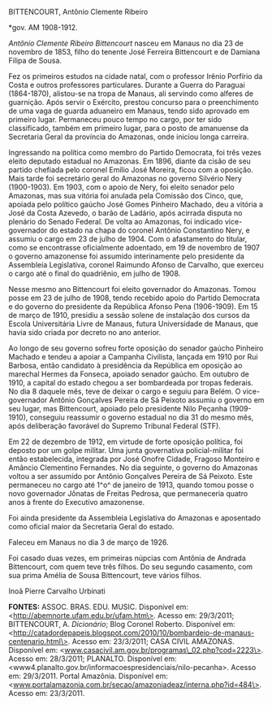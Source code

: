 BITTENCOURT, Antônio Clemente Ribeiro

\*gov. AM 1908-1912.

*Antônio Clemente Ribeiro Bittencourt* nasceu em Manaus no dia 23 de
novembro de 1853, filho do tenente José Ferreira Bittencourt e de
Damiana Filipa de Sousa.

Fez os primeiros estudos na cidade natal, com o professor Irênio
Porfírio da Costa e outros professores particulares. Durante a Guerra do
Paraguai (1864-1870), alistou-se na tropa de Manaus, ali servindo como
alferes de guarnição. Após servir o Exército, prestou concurso para o
preenchimento de uma vaga de guarda aduaneiro em Manaus, tendo sido
aprovado em primeiro lugar. Permaneceu pouco tempo no cargo, por ter
sido classificado, também em primeiro lugar, para o posto de amanuense
da Secretaria Geral da província do Amazonas, onde iniciou longa
carreira.

Ingressando na política como membro do Partido Democrata, foi três vezes
eleito deputado estadual no Amazonas. Em 1896, diante da cisão de seu
partido chefiada pelo coronel Emílio José Moreira, ficou com a oposição.
Mais tarde foi secretário geral do Amazonas no governo Silvério Nery
(1900-1903). Em 1903, com o apoio de Nery, foi eleito senador pelo
Amazonas, mas sua vitória foi anulada pela Comissão dos Cinco, que,
apoiada pelo político gaúcho José Gomes Pinheiro Machado, deu a vitória
a José da Costa Azevedo, o barão de Ladário, após acirrada disputa no
plenário do Senado Federal. De volta ao Amazonas, foi indicado
vice-governador do estado na chapa do coronel Antônio Constantino Nery,
e assumiu o cargo em 23 de julho de 1904. Com o afastamento do titular,
como se encontrasse oficialmente adoentado, em 19 de novembro de 1907 o
governo amazonense foi assumido interinamente pelo presidente da
Assembleia Legislativa, coronel Raimundo Afonso de Carvalho, que exerceu
o cargo até o final do quadriênio, em julho de 1908.

Nesse mesmo ano Bittencourt foi eleito governador do Amazonas. Tomou
posse em 23 de julho de 1908, tendo recebido apoio do Partido Democrata
e do governo do presidente da República Afonso Pena (1906-1909). Em 15
de março de 1910, presidiu a sessão solene de instalação dos cursos da
Escola Universitária Livre de Manaus, futura Universidade de Manaus, que
havia sido criada por decreto no ano anterior.

Ao longo de seu governo sofreu forte oposição do senador gaúcho Pinheiro
Machado e tendeu a apoiar a Campanha Civilista, lançada em 1910 por Rui
Barbosa, então candidato à presidência da República em oposição ao
marechal Hermes da Fonseca, apoiado senador gaúcho. Em outubro de 1910,
a capital do estado chegou a ser bombardeada por tropas federais. No dia
8 daquele mês, teve de deixar o cargo e seguiu para Belém. O
vice-governador Antônio Gonçalves Pereira de Sá Peixoto assumiu o
governo em seu lugar, mas Bittencourt, apoiado pelo presidente Nilo
Peçanha (1909-1910), conseguiu reassumir o governo estadual no dia 31 do
mesmo mês, após deliberação favorável do Supremo Tribunal Federal (STF).

Em 22 de dezembro de 1912, em virtude de forte oposição política, foi
deposto por um golpe militar. Uma junta governativa policial-militar foi
então estabelecida, integrada por José Onofre Cidade, Fragoso Monteiro e
Amâncio Clementino Fernandes. No dia seguinte, o governo do Amazonas
voltou a ser assumido por Antônio Gonçalves Pereira de Sá Peixoto. Este
permaneceu no cargo até 1^o^ de janeiro de 1913, quando tomou posse o
novo governador Jônatas de Freitas Pedrosa, que permaneceria quatro anos
à frente do Executivo amazonense.

Foi ainda presidente da Assembleia Legislativa do Amazonas e aposentado
como oficial maior da Secretaria Geral do estado.

Faleceu em Manaus no dia 3 de março de 1926.

Foi casado duas vezes, em primeiras núpcias com Antônia de Andrada
Bittencourt, com quem teve três filhos. Do seu segundo casamento, com
sua prima Amélia de Sousa Bittencourt, teve vários filhos.

Inoã Pierre Carvalho Urbinati

**FONTES:** ASSOC. BRAS. EDU. MUSIC. Disponível em:
\<http://abemnorte.ufam.edu.br/ufam.htm\>. Acesso em: 29/3/2011;
BITTENCOURT, A. *Dicionário*; Blog Coronel Roberto. Disponível em:
\<http://catadordepapeis.blogspot.com/2010/10/bombardeio-de-manaus-centenario.html\>.
Acesso em: 23/3/2011; CASA CIVIL AMAZONAS. Disponível em:
\<www.casacivil.am.gov.br/programas\_02.php?cod=2223\>. Acesso em:
28/3/2011; PLANALTO. Disponível em:
\<www4.planalto.gov.br/informacoespresidenciais/nilo-pecanha\>. Acesso
em: 29/3/2011. Portal Amazônia. Disponível em:
\<www.portalamazonia.com.br/secao/amazoniadeaz/interna.php?id=484\>.
Acesso em: 23/3/2011.
